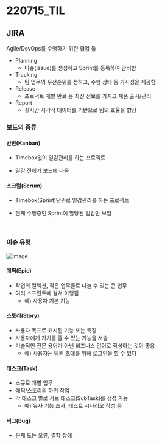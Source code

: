 # 220715_TIL

## JIRA

Agile/DevOps를 수행하기 위한 협업 툴

- Planning
  - 이슈(Issue)를 생성하고 Sprint를 등록하여 관리함
- Tracking
  - 팀 업무의 우선순위를 정하고, 수행 상태 등 가시성을 제공함
- Release
  - 프로덕트 개발 완료 등 최신 정보를 가지고 제품 출시/관리
- Report
  - 실시간 시각적 데이터를 기반으로 팀의 효율을 향상

### 보드의 종류

#### 칸반(Kanban)

- Timebox없이 일감관리를 하는 프로젝트

- 일감 전체가 보드에 나옴

#### 스크럼(Scrum)

- Timebox(Sprint)단위로 일감관리를 하는 프로젝트

- 현재 수행중인 Sprint에 할당된 일감만 보임

<br>

### 이슈 유형

![image](https://user-images.githubusercontent.com/93081720/179242955-78fd9793-3ce2-4782-ba54-f51d7ad25ce2.png)

#### 에픽(Epic)

- 작업의 컬렉션, 작은 업무들로 나눌 수 있는 큰 업무
- 여러 스프린트에 걸쳐 이행됨
  - 예) 사용자 기본 기능

#### 스토리(Story)

- 사용자 목표로 표시된 기능 또는 특징
- 사용자에게 가치를 줄 수 있는 기능을 서술
- 기술적인 전문 용어가 아닌 비즈니스 언어로 작성하는 것이 좋음
  - 예) 사용자는 팀원 초대를 위해 로그인을 할 수 있다

#### 태스크(Task)

- 소규모 개별 업무
- 에픽/스토리의 하위 작업
- 각 태스크 별로 서브 태스크(SubTask)를 생성 가능
  - 예) 유사 기능 조사, 테스트 시나리오 작성 등

#### 버그(Bug)

- 문제 도는 오류, 결함 장애